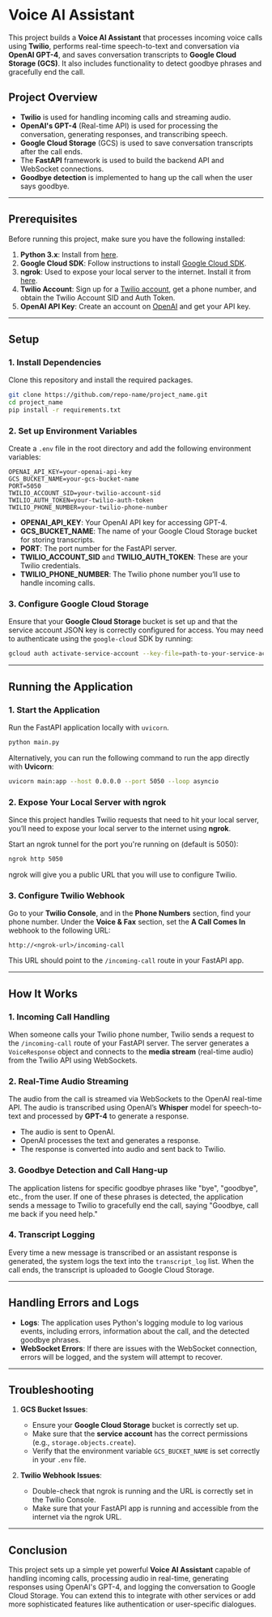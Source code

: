 
# Voice AI Assistant

This project builds a **Voice AI Assistant** that processes incoming voice calls using **Twilio**, performs real-time speech-to-text and conversation via **OpenAI GPT-4**, and saves conversation transcripts to **Google Cloud Storage (GCS)**. It also includes functionality to detect goodbye phrases and gracefully end the call.

## Project Overview

- **Twilio** is used for handling incoming calls and streaming audio.
- **OpenAI's GPT-4** (Real-time API) is used for processing the conversation, generating responses, and transcribing speech.
- **Google Cloud Storage** (GCS) is used to save conversation transcripts after the call ends.
- The **FastAPI** framework is used to build the backend API and WebSocket connections.
- **Goodbye detection** is implemented to hang up the call when the user says goodbye.

---

## Prerequisites

Before running this project, make sure you have the following installed:

1. **Python 3.x**: Install from [here](https://www.python.org/downloads/).
2. **Google Cloud SDK**: Follow instructions to install [Google Cloud SDK](https://cloud.google.com/sdk/docs/install).
3. **ngrok**: Used to expose your local server to the internet. Install it from [here](https://ngrok.com/download).
4. **Twilio Account**: Sign up for a [Twilio account](https://www.twilio.com/), get a phone number, and obtain the Twilio Account SID and Auth Token.
5. **OpenAI API Key**: Create an account on [OpenAI](https://platform.openai.com/signup) and get your API key.

---

## Setup

### 1. Install Dependencies

Clone this repository and install the required packages.

```bash
git clone https://github.com/repo-name/project_name.git
cd project_name
pip install -r requirements.txt
```

### 2. Set up Environment Variables

Create a `.env` file in the root directory and add the following environment variables:

```plaintext
OPENAI_API_KEY=your-openai-api-key
GCS_BUCKET_NAME=your-gcs-bucket-name
PORT=5050
TWILIO_ACCOUNT_SID=your-twilio-account-sid
TWILIO_AUTH_TOKEN=your-twilio-auth-token
TWILIO_PHONE_NUMBER=your-twilio-phone-number
```

- **OPENAI_API_KEY**: Your OpenAI API key for accessing GPT-4.
- **GCS_BUCKET_NAME**: The name of your Google Cloud Storage bucket for storing transcripts.
- **PORT**: The port number for the FastAPI server.
- **TWILIO_ACCOUNT_SID** and **TWILIO_AUTH_TOKEN**: These are your Twilio credentials.
- **TWILIO_PHONE_NUMBER**: The Twilio phone number you’ll use to handle incoming calls.

### 3. Configure Google Cloud Storage

Ensure that your **Google Cloud Storage** bucket is set up and that the service account JSON key is correctly configured for access. You may need to authenticate using the `google-cloud` SDK by running:

```bash
gcloud auth activate-service-account --key-file=path-to-your-service-account-key.json
```

---

## Running the Application

### 1. Start the Application

Run the FastAPI application locally with `uvicorn`.

```bash
python main.py
```

Alternatively, you can run the following command to run the app directly with **Uvicorn**:

```bash
uvicorn main:app --host 0.0.0.0 --port 5050 --loop asyncio
```

### 2. Expose Your Local Server with ngrok

Since this project handles Twilio requests that need to hit your local server, you’ll need to expose your local server to the internet using **ngrok**.

Start an ngrok tunnel for the port you're running on (default is 5050):

```bash
ngrok http 5050
```

ngrok will give you a public URL that you will use to configure Twilio.

### 3. Configure Twilio Webhook

Go to your **Twilio Console**, and in the **Phone Numbers** section, find your phone number. Under the **Voice & Fax** section, set the **A Call Comes In** webhook to the following URL:

```
http://<ngrok-url>/incoming-call
```

This URL should point to the `/incoming-call` route in your FastAPI app.

---

## How It Works

### 1. **Incoming Call Handling**

When someone calls your Twilio phone number, Twilio sends a request to the `/incoming-call` route of your FastAPI server. The server generates a `VoiceResponse` object and connects to the **media stream** (real-time audio) from the Twilio API using WebSockets.

### 2. **Real-Time Audio Streaming**

The audio from the call is streamed via WebSockets to the OpenAI real-time API. The audio is transcribed using OpenAI’s **Whisper** model for speech-to-text and processed by **GPT-4** to generate a response.

- The audio is sent to OpenAI.
- OpenAI processes the text and generates a response.
- The response is converted into audio and sent back to Twilio.

### 3. **Goodbye Detection and Call Hang-up**

The application listens for specific goodbye phrases like "bye", "goodbye", etc., from the user. If one of these phrases is detected, the application sends a message to Twilio to gracefully end the call, saying "Goodbye, call me back if you need help."

### 4. **Transcript Logging**

Every time a new message is transcribed or an assistant response is generated, the system logs the text into the `transcript_log` list. When the call ends, the transcript is uploaded to Google Cloud Storage.

---

## Handling Errors and Logs

- **Logs**: The application uses Python's logging module to log various events, including errors, information about the call, and the detected goodbye phrases.
- **WebSocket Errors**: If there are issues with the WebSocket connection, errors will be logged, and the system will attempt to recover.

---

## Troubleshooting

1. **GCS Bucket Issues**:
   - Ensure your **Google Cloud Storage** bucket is correctly set up.
   - Make sure that the **service account** has the correct permissions (e.g., `storage.objects.create`).
   - Verify that the environment variable `GCS_BUCKET_NAME` is set correctly in your `.env` file.

2. **Twilio Webhook Issues**:
   - Double-check that ngrok is running and the URL is correctly set in the Twilio Console.
   - Make sure that your FastAPI app is running and accessible from the internet via the ngrok URL.

---

## Conclusion

This project sets up a simple yet powerful **Voice AI Assistant** capable of handling incoming calls, processing audio in real-time, generating responses using OpenAI's GPT-4, and logging the conversation to Google Cloud Storage. You can extend this to integrate with other services or add more sophisticated features like authentication or user-specific dialogues.


